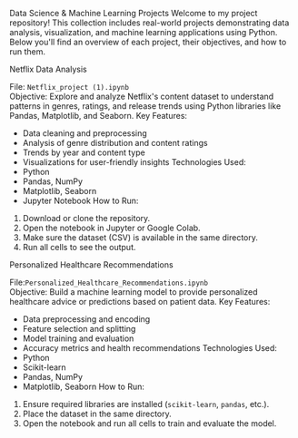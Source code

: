 Data Science & Machine Learning Projects
Welcome to my project repository! This collection includes real-world projects demonstrating data analysis, visualization, and machine learning applications using Python. Below you'll find an overview of each project, their objectives, and how to run them.

Netflix Data Analysis

File: `Netflix_project (1).ipynb`  
Objective: 
Explore and analyze Netflix's content dataset to understand patterns in genres, ratings, and release trends using Python libraries like Pandas, Matplotlib, and Seaborn.
Key Features:
- Data cleaning and preprocessing
- Analysis of genre distribution and content ratings
- Trends by year and content type
- Visualizations for user-friendly insights
Technologies Used:
- Python
- Pandas, NumPy
- Matplotlib, Seaborn
- Jupyter Notebook
How to Run:
1. Download or clone the repository.
2. Open the notebook in Jupyter or Google Colab.
3. Make sure the dataset (CSV) is available in the same directory.
4. Run all cells to see the output.


Personalized Healthcare Recommendations

File:`Personalized_Healthcare_Recommendations.ipynb`  
Objective:
Build a machine learning model to provide personalized healthcare advice or predictions based on patient data.
Key Features:
- Data preprocessing and encoding
- Feature selection and splitting
- Model training and evaluation
- Accuracy metrics and health recommendations
Technologies Used:
- Python
- Scikit-learn
- Pandas, NumPy
- Matplotlib, Seaborn
How to Run:
1. Ensure required libraries are installed (`scikit-learn`, `pandas`, etc.).
2. Place the dataset in the same directory.
3. Open the notebook and run all cells to train and evaluate the model.

 

